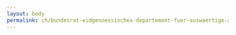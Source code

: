 ```yaml
---
layout: body
permalink: ch/bundesrat-eidgenoessisches-departement-fuer-auswaertige-angelegenheiten-generalsekretariat-eda-kompetenzzentrum-vertraege-und-beschaffungen-beratung-beschaffungen/
---
```


